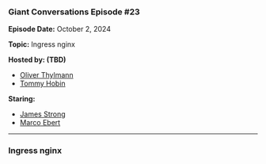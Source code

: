 ### Giant Conversations Episode #23

**Episode Date:** October 2, 2024

**Topic:** Ingress nginx

**Hosted by: (TBD)** 

* [Oliver Thylmann](https://twitter.com/othylmann)
* [Tommy Hobin](https://www.linkedin.com/in/tommy-hobin/)

**Staring:** 
* [James Strong](https://github.com/strongjz)
* [Marco Ebert](https://github.com/Gacko)


------------------------------------------------------------------------------------------------------------------------------


### Ingress nginx

